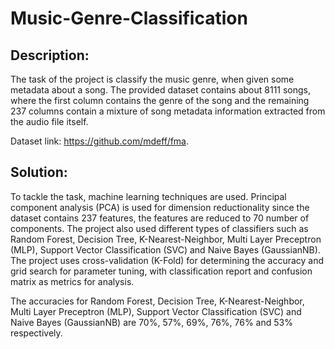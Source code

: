 # Music-Genre-Classification

## Description:
The task of the project is classify the music genre, when given some metadata about a song. The provided dataset contains about 8111 songs, where the first column contains the genre of the song and the remaining 237 columns contain a mixture of song metadata information
extracted from the audio file itself. 

Dataset link: https://github.com/mdeff/fma.

## Solution: 
To tackle the task, machine learning techniques are used. Principal component analysis (PCA) is used for dimension reductionality since the dataset contains 237 features, the features are reduced to 70 number of components. The project also used different types of classifiers such as Random Forest, Decision Tree, K-Nearest-Neighbor, Multi Layer Preceptron (MLP), Support Vector Classification (SVC) and Naive Bayes (GaussianNB). The project uses cross-validation (K-Fold) for determining the accuracy and grid search for parameter tuning, with classification report and confusion matrix as metrics for analysis. 

The accuracies for Random Forest, Decision Tree, K-Nearest-Neighbor, Multi Layer Preceptron (MLP), Support Vector Classification (SVC) and Naive Bayes (GaussianNB) are 70%, 57%, 69%, 76%, 76% and 53% respectively.
